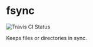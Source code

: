 # fsync

![Travis CI Status](https://travis-ci.org/ecarrara/fsync-rs.svg?branch=master)

Keeps files or directories in sync.
